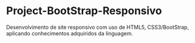 # Project-BootStrap-Responsivo
Desenvolvimento de site responsivo com uso de HTML5, CSS3/BootStrap, aplicando conhecimentos adquiridos da linguagem.
